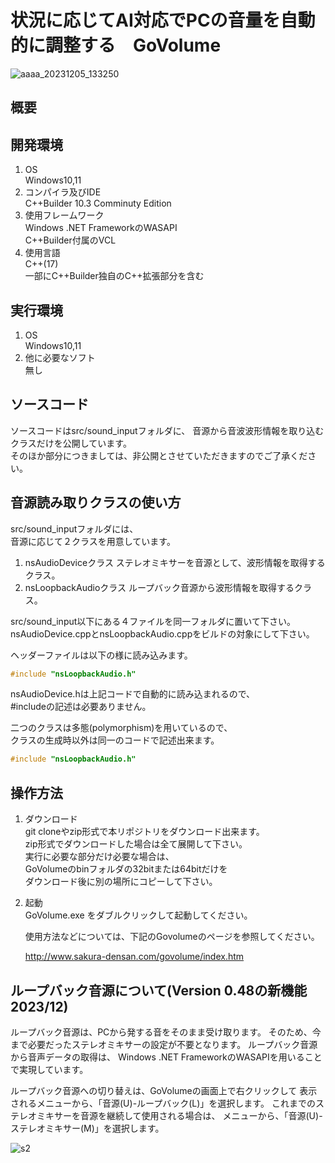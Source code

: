 # 状況に応じてAI対応でPCの音量を自動的に調整する　GoVolume
![aaaa_20231205_133250](https://github.com/GouNakano/GoVolume/assets/56259253/0be64c0c-1571-4d09-9a45-9acdec9506cf)
## 概要

## 開発環境
1. OS  
  Windows10,11  
2. コンパイラ及びIDE  
 C++Builder 10.3 Comminuty Edition  
3. 使用フレームワーク  
   Windows .NET FrameworkのWASAPI  
   C++Builder付属のVCL  
4. 使用言語  
   C++(17)  
   一部にC++Builder独自のC++拡張部分を含む
   
## 実行環境
1. OS  
  Windows10,11  
2. 他に必要なソフト  
   無し

## ソースコード
  ソースコードはsrc/sound_inputフォルダに、
  音源から音波波形情報を取り込むクラスだけを公開しています。  
  そのほか部分につきましては、非公開とさせていただきますのでご了承ください。
  
## 音源読み取りクラスの使い方
  src/sound_inputフォルダには、  
  音源に応じて２クラスを用意しています。  

  1. nsAudioDeviceクラス
     ステレオミキサーを音源として、波形情報を取得するクラス。
  2. nsLoopbackAudioクラス
    ループバック音源から波形情報を取得するクラス。

  src/sound_input以下にある４ファイルを同一フォルダに置いて下さい。  
  nsAudioDevice.cppとnsLoopbackAudio.cppをビルドの対象にして下さい。

  ヘッダーファイルは以下の様に読み込みます。
```C++:test.cpp
#include "nsLoopbackAudio.h"
```
  nsAudioDevice.hは上記コードで自動的に読み込まれるので、  
  #includeの記述は必要ありません。

  二つのクラスは多態(polymorphism)を用いているので、  
  クラスの生成時以外は同一のコードで記述出来ます。  
  
```C++:test.cpp
#include "nsLoopbackAudio.h"
```
  


## 操作方法

1. ダウンロード  
   git cloneやzip形式で本リポジトリをダウンロード出来ます。  
   zip形式でダウンロードした場合は全て展開して下さい。  
   実行に必要な部分だけ必要な場合は、  
   GoVolumeのbinフォルダの32bitまたは64bitだけを  
   ダウンロード後に別の場所にコピーして下さい。  
2. 起動  
   GoVolume.exe をダブルクリックして起動してください。

   使用方法などについては、下記のGovolumeのページを参照してください。

   http://www.sakura-densan.com/govolume/index.htm

## ループバック音源について(Version 0.48の新機能 2023/12)  
  ループバック音源は、PCから発する音をそのまま受け取ります。
  そのため、今まで必要だったステレオミキサーの設定が不要となります。
  ループバック音源から音声データの取得は、
  Windows .NET FrameworkのWASAPIを用いることで実現しています。

  ループバック音源への切り替えは、GoVolumeの画面上で右クリックして
  表示されるメニューから、「音源(U)-ループバック(L)」を選択します。
  これまでのステレオミキサーを音源を継続して使用される場合は、
  メニューから、「音源(U)-ステレオミキサー(M)」を選択します。 

![s2](https://github.com/GouNakano/GoVolume/assets/56259253/4fcf82c3-e3d2-496a-9a90-6c8d0733d11a)




   
